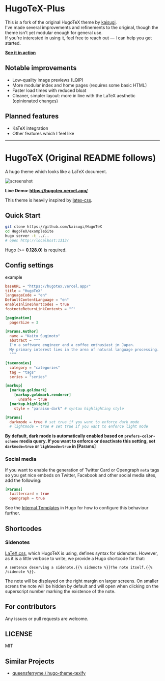 # HugoTeX-Plus

This is a fork of the original HugoTeX theme by [kaisugi](https://github.com/kaisugi/).  
I've made several improvements and refinements to the original, though the theme isn't yet modular enough for general use.  
If you're interested in using it, feel free to reach out — I can help you get started.

**[See it in action](https://nakulbhat.github.io/)**

## Notable improvements
- Low-quality image previews (LQIP)
- More modular index and home pages (requires some basic HTML)
- Faster load times with reduced bloat
- Cleaner, simpler layout: more in line with the LaTeX aesthetic (opinionated changes)

## Planned features
- KaTeX integration
- Other features which I feel like

---

# HugoTeX (Original README follows)

A hugo theme which looks like a LaTeX document.

![screenshot](https://user-images.githubusercontent.com/36184621/154785719-a9ef69da-7672-4e13-bf0d-5565cf0c99e2.png)

**Live Demo: https://hugotex.vercel.app/**

This theme is heavily inspired by [latex-css](https://latex.now.sh/).

## Quick Start

```bash
git clone https://github.com/kaisugi/HugoTeX
cd HugoTeX/exampleSite
hugo server -t ../..
# open http://localhost:1313/
```

Hugo (>= **0.128.0**) is required.

## Config settings

example

```toml
baseURL = "https://hugotex.vercel.app/"
title = "HugoTeX"
languageCode = "en"
DefaultContentLanguage = "en"
enableInlineShortcodes = true
footnoteReturnLinkContents = "^"

[pagination]
  pagerSize = 3

[Params.Author]
  name = "Kaito Sugimoto"
  abstract = """
  I'm a software engineer and a coffee enthusiast in Japan.
  My primary interest lies in the area of natural language processing.
  """

[taxonomies]
  category = "categories"
  tag = "tags"
  series = "series"

[markup]
  [markup.goldmark]
    [markup.goldmark.renderer]
      unsafe = true
  [markup.highlight]
    style = "paraiso-dark" # syntax highlighting style

[Params]
  darkmode = true # set true if you want to enforce dark mode
  # lightmode = true # set true if you want to enforce light mode
```

**By default, dark mode is automatically enabled based on `prefers-color-scheme` media query. If you want to enforce or deactivate this setting, set `darkmode=true` or `lightmode=true` in [Params]** 

### Social media

If you want to enable the generation of Twitter Card or Opengraph `meta` tags so you get nice embeds on Twitter, Facebook and other social media sites, add the following:

```toml
[Params]
  twittercard = true
  opengraph = true
```

See the [Internal Templates](https://gohugo.io/templates/internal/) in Hugo for how to configure this behaviour further.

## Shortcodes

### Sidenotes

[LaTeX.css](https://latex.vercel.app/), which HugoTeX is using, defines syntax for sidenotes. However, as it is a little verbose to write, we provide a Hugo shortcode for that:

```
A sentence deserving a sidenote.{{% sidenote %}}The note itself.{{% /sidenote %}}.
```

The note will be displayed on the right margin on larger screens. On smaller screns the note will be hidden by default and will open when clicking on the superscript number marking the existence of the note.

## For contributors

Any issues or pull requests are welcome.

## LICENSE

MIT

## Similar Projects

- [queensferryme / hugo-theme-texify](https://github.com/queensferryme/hugo-theme-texify/)
